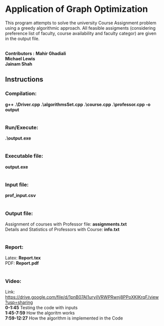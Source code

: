 # Application of Graph Optimization

This program attempts to solve the university Course Assignment problem using a greedy algorithmic approach. All feasible assigments (considering preference list of faculty, course availability and faculty categor) are given in the output file. <br><br>

**Contributors :**
**Mahir Ghadiali**<br>
**Michael Lewis**<br>
**Jainam Shah**<br>


## Instructions 

### Compilation:
**g++ .\Driver.cpp .\algorithmsSet.cpp .\course.cpp .\professor.cpp -o output**
#
### Run/Execute:   
**.\output.exe**
#
### Executable file: 
**output.exe**
#
### Input file:  
**prof_input.csv**
#

### Output file: 
Assignment of courses with Professor file: **assignments.txt**<br>
Details and Statistics of Professors with Course:  **info.txt**<br>
#

### Report: 
Latex: **Report.tex**<br>
PDF: **Report.pdf**
#
### Video: <br>
Link:  https://drive.google.com/file/d/1pnB07AI1uryilVRWPRwnj8PPoXKIKrqF/view?usp=sharing <br>
**0-1:45** Testing the code with inputs<br>
**1:45-7:59** How the algoritm works<br>
**7:59-12:27** How the algorithm is implemented in the Code<br>
#
